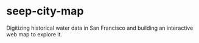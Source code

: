 # seep-city-map
Digitizing historical water data in San Francisco and building an interactive web map to explore it.
